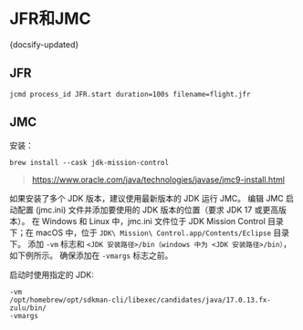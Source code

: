 # JFR和JMC
{docsify-updated}

## JFR
```
jcmd process_id JFR.start duration=100s filename=flight.jfr
```


## JMC
安装：
```
brew install --cask jdk-mission-control
```

> https://www.oracle.com/java/technologies/javase/jmc9-install.html

如果安装了多个 JDK 版本，建议使用最新版本的 JDK 运行 JMC。 编辑 JMC 启动配置 (jmc.ini) 文件并添加要使用的 JDK 版本的位置（要求 JDK 17 或更高版本）。 在 Windows 和 Linux 中，jmc.ini 文件位于 JDK Mission Control 目录下；在 macOS 中，位于 `JDK\ Mission\ Control.app/Contents/Eclipse` 目录下。 添加 `-vm` 标志和 `<JDK 安装路径>/bin（windows 中为 <JDK 安装路径>/bin）`，如下例所示。 确保添加在 `-vmargs` 标志之前。

启动时使用指定的 JDK: 
```
-vm
/opt/homebrew/opt/sdkman-cli/libexec/candidates/java/17.0.13.fx-zulu/bin/
-vmargs
```

